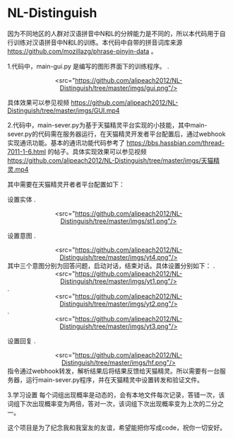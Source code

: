# NL-Distinguish

因为不同地区的人群对汉语拼音中N和L的分辨能力是不同的，所以本代码用于自行训练对汉语拼音中N和L的训练。本代码中自带的拼音词库来源 https://github.com/mozillazg/phrase-pinyin-data 。

1.代码中，main-gui.py 是编写的图形界面下的训练程序。
.<div align=center><src="https://github.com/alipeach2012/NL-Distinguish/tree/master/imgs/gui.png"/></div>

具体效果可以参见视频 https://github.com/alipeach2012/NL-Distinguish/tree/master/imgs/GUI.mp4 


2.代码中，main-sever.py为基于天猫精灵平台实现的小技能，其中main-sever.py的代码需在服务器运行，在天猫精灵开发者平台配置后，通过webhook实现通讯功能。基本的通讯功能代码参考了
https://bbs.hassbian.com/thread-7011-1-6.html 的帖子。具体实现效果可以参见视频 https://github.com/alipeach2012/NL-Distinguish/tree/master/imgs/天猫精灵.mp4

其中需要在天猫精灵开者者平台配置如下：

设置实体
.<div align=center><src="https://github.com/alipeach2012/NL-Distinguish/tree/master/imgs/st1.png"/></div>

设置意图
.<div align=center><src="https://github.com/alipeach2012/NL-Distinguish/tree/master/imgs/yt4.png"/></div>
其中三个意图分别为回答问题，启动对话，结束对话。具体设置分别如下：
.<div align=center><src="https://github.com/alipeach2012/NL-Distinguish/tree/master/imgs/yt1.png"/></div>
.<div align=center><src="https://github.com/alipeach2012/NL-Distinguish/tree/master/imgs/yt2.png"/></div>
.<div align=center><src="https://github.com/alipeach2012/NL-Distinguish/tree/master/imgs/yt3.png"/></div>

设置回复
.<div align=center><src="https://github.com/alipeach2012/NL-Distinguish/tree/master/imgs/hf.png"/></div>
指令通过webhook转发，解析结果后将结果反馈给天猫精灵。所以需要有一台服务器，运行main-sever.py程序，并在天猫精灵中设置转发和验证文件。

3.学习设置
每个词组出现概率是动态的，会有本地文件每次记录，答错一次，该词组下次出现概率变为两倍，答对一次，该词组下次出现概率变为上次的二分之一。


这个项目是为了纪念我和我室友的友谊，希望能把你写成code，祝你一切安好。

